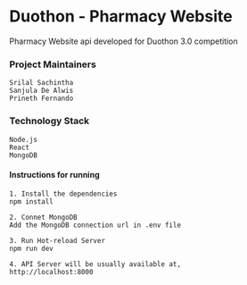 # Duothon - Pharmacy Website

Pharmacy Website api developed for Duothon 3.0 competition

### Project Maintainers
	Srilal Sachintha
	Sanjula De Alwis
	Prineth Fernando

### Technology Stack
	Node.js
    React
    MongoDB

#### Instructions for running
	1. Install the dependencies
	npm install

    2. Connet MongoDB 
    Add the MongoDB connection url in .env file

	3. Run Hot-reload Server
	npm run dev

	4. API Server will be usually available at,
	http://localhost:8000